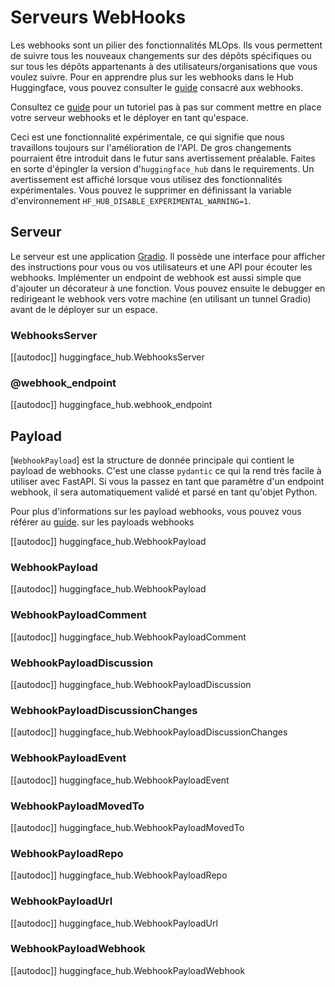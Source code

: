 <!--⚠️ Note that this file is in Markdown but contain specific syntax for our doc-builder (similar to MDX) that may not be
rendered properly in your Markdown viewer.
-->

# Serveurs WebHooks

Les webhooks sont un pilier des fonctionnalités MLOps. Ils vous permettent de suivre tous les nouveaux
changements sur des dépôts spécifiques ou sur tous les dépôts appartenants à des utilisateurs/organisations que
vous voulez suivre. Pour en apprendre plus sur les webhooks dans le Hub Huggingface, vous pouvez consulter
le [guide](https://huggingface.co/docs/hub/webhooks) consacré aux webhooks. 

<Tip>

Consultez ce [guide](../guides/webhooks_server) pour un tutoriel pas à pas sur comment mettre en place votre serveur
webhooks et le déployer en tant qu'espace.

</Tip>

<Tip warning={true}>

Ceci est une fonctionnalité expérimentale, ce qui signifie que nous travaillons toujours sur l'amélioration de l'API.
De gros changements pourraient être introduit dans le futur sans avertissement préalable. Faites en sorte
d'épingler la version d'`huggingface_hub` dans le requirements. Un avertissement est affiché lorsque vous utilisez
des fonctionnalités expérimentales. Vous pouvez le supprimer en définissant la variable d'environnement
`HF_HUB_DISABLE_EXPERIMENTAL_WARNING=1`.

</Tip>

## Serveur

Le serveur est une application [Gradio](https://gradio.app/). Il possède une interface pour afficher des instructions pour vous
ou vos utilisateurs et une API pour écouter les webhooks. Implémenter un endpoint de webhook est aussi simple que d'ajouter
un décorateur à une fonction. Vous pouvez ensuite le debugger en redirigeant le webhook vers votre machine (en utilisant
un tunnel Gradio) avant de le déployer sur un espace.

### WebhooksServer

[[autodoc]] huggingface_hub.WebhooksServer

### @webhook_endpoint

[[autodoc]] huggingface_hub.webhook_endpoint

## Payload

[`WebhookPayload`] est la structure de donnée principale qui contient le payload de webhooks.
C'est une classe `pydantic` ce qui la rend très facile à utiliser avec FastAPI. Si vous la
passez en tant que paramètre d'un endpoint webhook, il sera automatiquement validé et parsé en tant qu'objet Python.

Pour plus d'informations sur les payload webhooks, vous pouvez vous référer au [guide](https://huggingface.co/docs/hub/webhooks#webhook-payloads).
sur les payloads webhooks

[[autodoc]] huggingface_hub.WebhookPayload

### WebhookPayload

[[autodoc]] huggingface_hub.WebhookPayload

### WebhookPayloadComment

[[autodoc]] huggingface_hub.WebhookPayloadComment

### WebhookPayloadDiscussion

[[autodoc]] huggingface_hub.WebhookPayloadDiscussion

### WebhookPayloadDiscussionChanges

[[autodoc]] huggingface_hub.WebhookPayloadDiscussionChanges

### WebhookPayloadEvent

[[autodoc]] huggingface_hub.WebhookPayloadEvent

### WebhookPayloadMovedTo

[[autodoc]] huggingface_hub.WebhookPayloadMovedTo

### WebhookPayloadRepo

[[autodoc]] huggingface_hub.WebhookPayloadRepo

### WebhookPayloadUrl

[[autodoc]] huggingface_hub.WebhookPayloadUrl

### WebhookPayloadWebhook

[[autodoc]] huggingface_hub.WebhookPayloadWebhook
